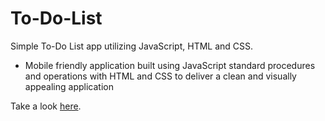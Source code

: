 # To-Do-List

Simple To-Do List app utilizing JavaScript, HTML and CSS. 
- Mobile friendly application built using JavaScript standard procedures and operations with HTML and CSS to deliver a clean and visually appealing application

Take a look [here](https://rdixoncodes.github.io/To-Do-List/).
